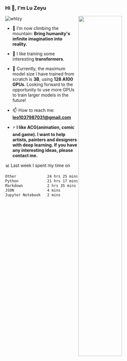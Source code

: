 ### Hi 👋, I'm Lu Zeyu

<img src="https://komarev.com/ghpvc/?username=whlzy&label=Profile%20views&color=0e75b6&style=flat" alt="whlzy" />
<img align="right" width="53%" src="https://github-readme-stats.vercel.app/api?username=whlzy&show_icons=true">

- 🔭 I’m now climbing the mountain: **Bring humanity's infinite imagination into reality.**

- 🌄 I like training some interesting **transformers**.

- 🌠 Currently, the maximum model size I have trained from scratch is **3B**, using **128 A100 GPUs**. Looking forward to the opportunity to use more GPUs to train larger models in the future!

- 📫 How to reach me: **leo1037987031@gmail.com**

- ⚡ **I like ACG(animation, comic and game). I want to help artists, painters and designers with deep learning. If you have any interesting ideas, please contact me.**

📊 Last week I spent my time on

<!--START_SECTION:waka-->

```txt
Other              24 hrs 25 mins  ████████████▓░░░░░░░░░░░░   50.41 %
Python             21 hrs 17 mins  ███████████░░░░░░░░░░░░░░   43.96 %
Markdown           2 hrs 35 mins   █▒░░░░░░░░░░░░░░░░░░░░░░░   05.36 %
JSON               4 mins          ░░░░░░░░░░░░░░░░░░░░░░░░░   00.17 %
Jupyter Notebook   2 mins          ░░░░░░░░░░░░░░░░░░░░░░░░░   00.07 %
```

<!--END_SECTION:waka-->

